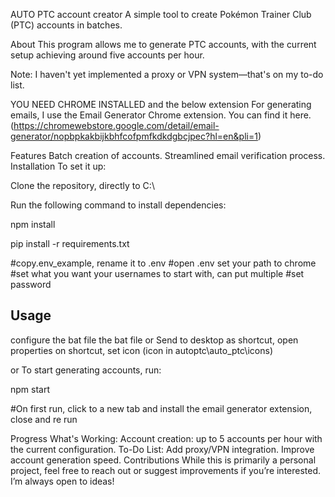 

AUTO PTC account creator
A simple tool to create Pokémon Trainer Club (PTC) accounts in batches.

About
This program allows me to generate PTC accounts, with the current setup achieving around five accounts per hour.

Note: I haven't yet implemented a proxy or VPN system—that's on my to-do list.

YOU NEED CHROME INSTALLED and the below extension For generating emails, I use the Email Generator Chrome extension. You can find it here. (https://chromewebstore.google.com/detail/email-generator/nopbpkakbijkbhfcofpmfkdkdgbcjpec?hl=en&pli=1)

Features
Batch creation of accounts.
Streamlined email verification process.
Installation
To set it up:

Clone the repository, directly to C:\

Run the following command to install dependencies:

npm install

pip install -r requirements.txt

#copy.env_example, rename it to .env
#open .env set your path to chrome
#set what you want your usernames to start with, can put multiple
#set password


## Usage

configure the bat file the bat file
or
Send to desktop as shortcut, open properties on shortcut, set icon (icon in autoptc\auto_ptc\icons)

or
To start generating accounts, run:

npm start

#On first run, click to a new tab and install the email generator extension, close and re run

Progress
What's Working:
Account creation: up to 5 accounts per hour with the current configuration.
To-Do List:
Add proxy/VPN integration.
Improve account generation speed.
Contributions
While this is primarily a personal project, feel free to reach out or suggest improvements if you’re interested. I’m always open to ideas!
